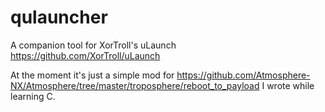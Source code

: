 # qulauncher
A companion tool for XorTroll's uLaunch https://github.com/XorTroll/uLaunch

At the moment it's just a simple mod for https://github.com/Atmosphere-NX/Atmosphere/tree/master/troposphere/reboot_to_payload I wrote while learning C.
